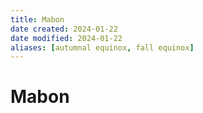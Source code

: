 ```yaml
---
title: Mabon
date created: 2024-01-22
date modified: 2024-01-22
aliases: [autumnal equinox, fall equinox]
---
```


# Mabon
